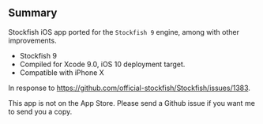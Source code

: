 ## Summary
Stockfish iOS app ported for the `Stockfish 9` engine, among with other improvements.

* Stockfish 9
* Compiled for Xcode 9.0, iOS 10 deployment target.
* Compatible with iPhone X

In response to https://github.com/official-stockfish/Stockfish/issues/1383.

This app is not on the App Store. Please send a Github issue if you want me to send you a copy.
